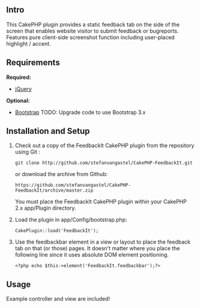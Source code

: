 ## Intro

This CakePHP plugin provides a static feedback tab on the side of the screen that enables website visitor to submit feedback or bugreports.
Features pure client-side screenshot function including user-placed highlight / accent.

## Requirements

**Required:**

* [jQuery](http://jquery.com/)

**Optional:**

* [Bootstrap](http://getbootstrap.com/2.3.2/) TODO: Upgrade code to use Bootstrap 3.x

## Installation and Setup

1. Check out a copy of the FeedbackIt CakePHP plugin from the repository using Git :

	`git clone http://github.com/stefanvangastel/CakePHP-FeedbackIt.git`

	or download the archive from Github: 

	`https://github.com/stefanvangastel/CakePHP-FeedbackIt/archive/master.zip`

	You must place the FeedbackIt CakePHP plugin within your CakePHP 2.x app/Plugin directory.

2. Load the plugin in app/Config/bootstrap.php:

	`CakePlugin::load('FeedbackIt');`

3. Use the feedbackbar element in a view or layout to place the feedback tab on that (or those) pages. It doesn't matter where you place the following line since it uses absolute DOM element positioning.

	`<?php echo $this->element('FeedbackIt.feedbackbar');?>`

## Usage

Example controller and view are included!
